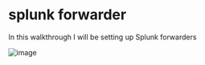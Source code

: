 <h1> splunk forwarder</h1>
<p> In this walkthrough I will be setting up Splunk forwarders</p>

![image](https://github.com/abdomagdy0/setting-up-splunk/assets/91535529/24170898-2dc9-43cf-8b0f-881d31be328f)


